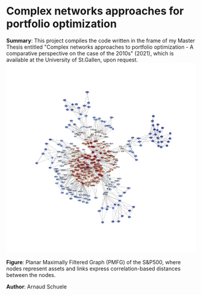 # Complex networks approaches for portfolio optimization

**Summary**: This project compiles the code written in the frame of my Master Thesis entitled "Complex networks approaches to portfolio optimization - A comparative perspective on the case of the 2010s" (2021), which is available at the University of St.Gallen, upon request.
![cls_pmfg_label](https://github.com/arnaud-schuele/complex-networks-approaches-for-portfolio-optimization/blob/main/cls_pmfg_label.png?raw=true)

**Figure**: Planar Maximally Filtered Graph (PMFG) of the S&P500, where nodes represent assets and links express correlation-based distances between the nodes.

**Author**: Arnaud Schuele
